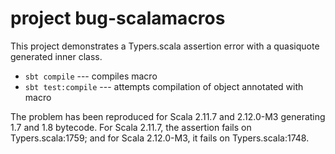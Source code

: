 # project bug-scalamacros

This project demonstrates a Typers.scala assertion error with a quasiquote generated inner class.

 * `sbt compile` 	--- compiles macro
 * `sbt test:compile` 	--- attempts compilation of object annotated with macro 

The problem has been reproduced for Scala 2.11.7 and 2.12.0-M3 generating 1.7 and 1.8 bytecode.
For Scala 2.11.7, the assertion fails on Typers.scala:1759; and for Scala 2.12.0-M3, it fails on
Typers.scala:1748.
